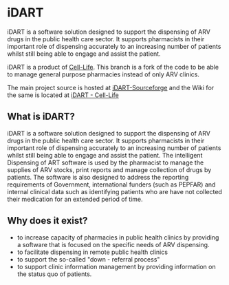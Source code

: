 iDART
======
iDART is a software solution designed to support the dispensing of ARV drugs in the public health care sector. It supports pharmacists in their important role of dispensing accurately to an increasing number of patients whilst still being able to engage and assist the patient.

iDART is a product of [Cell-Life](http://www.cell-life.org/).
This branch is a fork of the code to be able to manage general purpose pharmacies instead of only ARV clinics.  

The main project source is hosted at [iDART-Sourceforge](http://sourceforge.net/projects/idart/) and the Wiki for the same is located at [iDART - Cell-Life](http://wiki.cell-life.org/display/IDART)

What is iDART?
--
iDART is a software solution designed to support the dispensing of ARV drugs in the public health care sector. It supports pharmacists in their important role of dispensing accurately to an increasing number of patients whilst still being able to engage and assist the patient.
The intelligent Dispensing of ART software is used by the pharmacist to manage the supplies of ARV stocks, print reports and manage collection of drugs by patients. The software is also designed to address the reporting requirements of Government, international funders (such as PEPFAR) and internal clinical data such as identifying patients who are have not collected their medication for an extended period of time.

Why does it exist?
--
* to increase capacity of pharmacies in public health clinics by providing a software that is focused on the specific needs of ARV dispensing.
* to facilitate dispensing in remote public health clinics
* to support the so-called "down - referral process"
* to support clinic information management by providing information on the status quo of patients.
